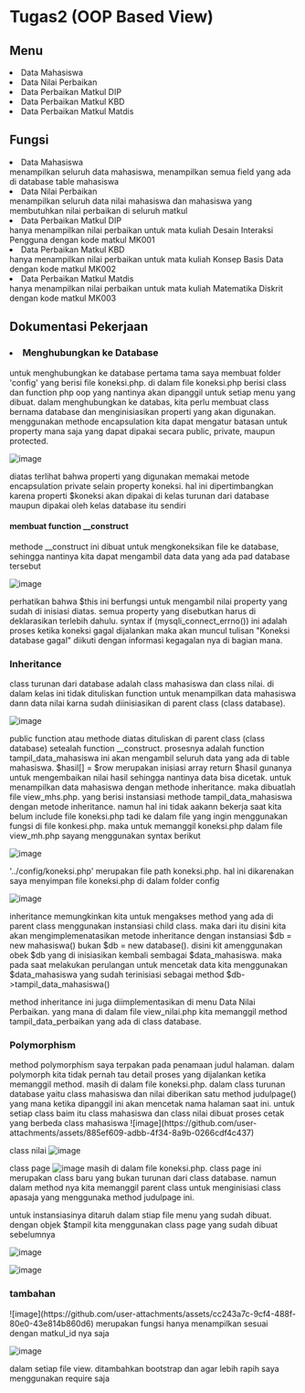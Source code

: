 # Tugas2 (OOP Based View)

<h2>Menu </h2>
<li>Data Mahasiswa</li>
<li>Data Nilai Perbaikan</li>
<li>Data Perbaikan Matkul DIP</li>
<li>Data Perbaikan Matkul KBD</li>
<li>Data Perbaikan Matkul Matdis</li>

<h2>Fungsi</h2>
<li>Data Mahasiswa</li>
menampilkan seluruh data mahasiswa, menampilkan semua field yang ada di database table mahasiswa
<li>Data Nilai Perbaikan</li>
menampilkan seluruh data nilai mahasiswa dan mahasiswa yang membutuhkan nilai perbaikan di seluruh matkul 
<li>Data Perbaikan Matkul DIP</li>
hanya menampilkan nilai perbaikan untuk mata kuliah Desain Interaksi Pengguna dengan kode matkul MK001
<li>Data Perbaikan Matkul KBD</li>
hanya menampilkan nilai perbaikan untuk mata kuliah Konsep Basis Data dengan kode matkul MK002
<li>Data Perbaikan Matkul Matdis</li>
hanya menampilkan nilai perbaikan untuk mata kuliah Matematika Diskrit dengan kode matkul MK003

<h2>Dokumentasi Pekerjaan</h2>
<h3><li>Menghubungkan ke Database</li></h3>
untuk menghubungkan ke database pertama tama saya membuat folder 'config' yang berisi file koneksi.php. di dalam file koneksi.php berisi class dan function php oop yang nantinya akan dipanggil untuk setiap menu yang dibuat. 
dalam menghubungkan ke databas, kita perlu membuat class bernama database dan menginisiasikan properti yang akan digunakan. menggunakan methode encapsulation kita dapat mengatur batasan untuk property mana saja yang dapat dipakai secara public, private, maupun protected.

![image](https://github.com/user-attachments/assets/d426b0a0-b739-4e97-a88e-db6052634e80)

diatas terlihat bahwa properti yang digunakan memakai metode encapsulation private selain property koneksi. hal ini dipertimbangkan karena properti $koneksi akan dipakai di kelas turunan dari database maupun dipakai oleh kelas database itu sendiri

<h4>membuat function __construct</h4>
methode __construct ini dibuat untuk mengkoneksikan file ke database, sehingga nantinya kita dapat mengambil data data yang ada pad database tersebut

![image](https://github.com/user-attachments/assets/d628e3dc-3ca0-4748-b7ac-68c1419a7040)

perhatikan bahwa $this ini berfungsi untuk mengambil nilai property yang sudah di inisiasi diatas. semua property yang disebutkan harus di deklarasikan terlebih dahulu. syntax if (mysqli_connect_errno()) ini adalah proses ketika koneksi gagal dijalankan maka akan muncul tulisan "Koneksi database gagal" diikuti dengan informasi kegagalan nya di bagian mana.

<h3>Inheritance</h3>
class turunan dari database adalah class mahasiswa dan class nilai. di dalam kelas ini tidak dituliskan function untuk menampilkan data mahasiswa dann data nilai karna sudah diinisiasikan di parent class (class database). 

![image](https://github.com/user-attachments/assets/0f3c08c0-5778-4415-9dd1-8c9c60ef6839)

public function atau methode diatas dituliskan di parent class (class database) setealah function __construct. prosesnya adalah function tampil_data_mahasiswa ini akan mengambil seluruh data yang ada di table mahasiswa.
$hasil[] = $row merupakan inisiasi array
return $hasil gunanya untuk mengembaikan nilai hasil sehingga nantinya data bisa dicetak.
untuk menampilkan data mahasiswa dengan methode inheritance. maka dibuatlah file view_mhs.php. yang berisi instansiasi methode tampil_data_mahasiswa dengan metode inheritance. namun hal ini tidak aakann bekerja saat kita belum include file koneksi.php tadi ke dalam file yang ingin menggunakan fungsi di file konkesi.php. maka untuk memanggil koneksi.php dalam file view_mh.php sayang menggunakan syntax berikut

![image](https://github.com/user-attachments/assets/6dcfa5f0-b0ba-4ae0-8da9-681b558edf13)

'../config/koneksi.php' merupakan file path koneksi.php. hal ini dikarenakan saya menyimpan file koneksi.php di dalam folder config

![image](https://github.com/user-attachments/assets/b270539d-ccd5-4ca1-8692-79b0b0474f9d)

inheritance memungkinkan kita untuk mengakses method yang ada di parent class menggunakan instansiasi child class. maka dari itu disini kita akan mengimplemenatasikan metode inheritance dengan instansiasi $db = new mahasiswa() bukan $db = new database(). disini kit amenggunakan obek $db yang di inisiasikan kembali sembagai $data_mahasiswa. maka pada saat melakukan perulangan untuk mencetak data kita menggunakan $data_mahasiswa yang sudah terinisiasi sebagai method $db->tampil_data_mahasiswa()

method inheritance ini juga diimplementasikan di menu Data Nilai Perbaikan. yang mana di dalam file view_nilai.php kita memanggil method tampil_data_perbaikan yang ada di class database.

<h3>Polymorphism</h3>
method polymorphism saya terpakan pada penamaan judul halaman. dalam polymorph kita tidak pernah tau detail proses yang dijalankan ketika memanggil method. masih di dalam file koneksi.php. dalam class turunan database yaitu class mahasiswa dan nilai diberikan satu method judulpage() yang mana ketika dipanggil ini akan mencetak nama halaman saat ini. untuk setiap class baim itu class mahasiswa dan class nilai dibuat proses cetak yang berbeda
class mahasiswa 
![image](https://github.com/user-attachments/assets/885ef609-adbb-4f34-8a9b-0266cdf4c437)

class nilai
![image](https://github.com/user-attachments/assets/6909b088-3ac8-40bb-8efc-a9a4248d8cb4)

class page
![image](https://github.com/user-attachments/assets/9274d8ac-add9-4ffc-8602-64d906d9ff53)
masih di dalam file koneksi.php. class page ini merupakan class baru yang bukan turunan dari class database. namun dalam method nya kita memanggil parent class untuk menginisiasi class apasaja yang menggunaka method judulpage ini.

untuk instansiasinya ditaruh dalam stiap file menu yang sudah dibuat. dengan objek $tampil kita menggunakan class page yang sudah dibuat sebelumnya

![image](https://github.com/user-attachments/assets/10373858-4399-4e66-bca0-2a9f359d9095)

![image](https://github.com/user-attachments/assets/83557481-7a9d-4830-99ca-0f445c9a4551)

<h3>tambahan</h3>
![image](https://github.com/user-attachments/assets/cc243a7c-9cf4-488f-80e0-43e814b860d6)
merupakan fungsi hanya menampilkan sesuai dengan matkul_id nya saja 

![image](https://github.com/user-attachments/assets/dbc2d181-1edb-463a-ba33-03d1c7cecaa9)

dalam setiap file view. ditambahkan bootstrap dan agar lebih rapih saya menggunakan require saja



